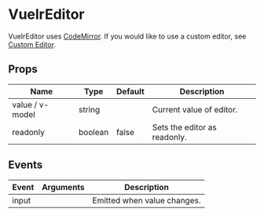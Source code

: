 # VuelrEditor

VuelrEditor uses [CodeMirror](https://codemirror.net/). If you would like to use a custom editor, see [Custom Editor](/usage/slots#custom-editor).

<Vuelr v-model="code" />

<script lang="ts">
import { defineComponent, ref } from 'vue';
export default defineComponent({
  setup() {
    const code = ref(`
<template>
  <VuelrEditor model-value="<p>This is just the default editor.</p>">
</template>`);
    return { code };
  }
})
</script>

## Props

<div class="prop_table">

| Name            | Type    | Default | Description                  |
| --------------- | ------- | ------- | ---------------------------- |
| value / v-model | string  |         | Current value of editor.     |
| readonly        | boolean | false   | Sets the editor as readonly. |

</div>

## Events

<div class="event_table">

| Event | Arguments | Description                 |
| ----- | --------- | --------------------------- |
| input |           | Emitted when value changes. |

</div>
